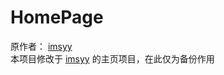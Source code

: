 # HomePage
<div>
原作者：
<a href="https://github.com/imsyy/home" target="_blank" >imsyy</a>
</div>
<div>
本项目修改于
<a href="https://github.com/imsyy/home" target="_blank" >imsyy</a>
的主页项目，在此仅为备份作用
</div>
